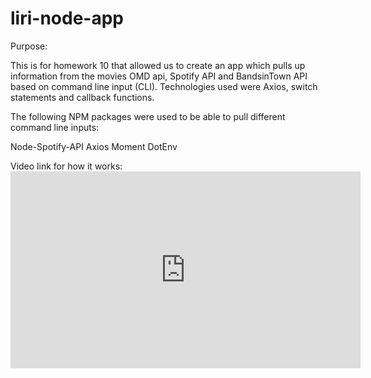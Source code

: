 # liri-node-app

Purpose: 

This is for homework 10 that allowed us to create an app which pulls up information from the movies OMD api, Spotify API and BandsinTown API based on command line input (CLI). Technologies used were Axios, switch statements and callback functions. 

The following NPM packages were used to be able to pull different command line inputs: 

Node-Spotify-API
Axios
Moment
DotEnv

Video link for how it works: <iframe width="560" height="315" src="https://www.youtube.com/embed/mmMAWVIghf0" frameborder="0" allow="accelerometer; autoplay; encrypted-media; gyroscope; picture-in-picture" allowfullscreen></iframe>

